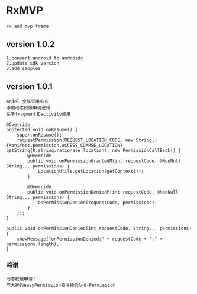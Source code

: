 # RxMVP
    rx and mvp frame

## version 1.0.2
    1.convert android to androidx
    2.update sdk version
    3.add samples

## version 1.0.1
    model 全部采用小写
    添加动态权限申请逻辑
    在子fragment和activity使用
    
    @Override
    protected void onResume() {
        super.onResume();
        requestPermission(REQUEST_LOCATION_CODE, new String[]{Manifest.permission.ACCESS_COARSE_LOCATION}, getString(R.string.rationale_location), new PermissionCallBack() {
            @Override
            public void onPermissionGrantedM(int requestCode, @NonNull String... permissions) {
                LocationUtils.getLocation(getContext());
            }
    
            @Override
            public void onPermissionDeniedM(int requestCode, @NonNull String... permissions) {
                onPermissionDenied(requestCode, permissions);
            }
        });
    }
    
    public void onPermissionDenied(int requestCode, String... permissions) {
        showMessage("onPermissionDenied:" + requestCode + ":" + permissions.length);
    }
### 鸣谢
    动态权限申请：
    严大神的easyPermission和洋神的And-Permission
